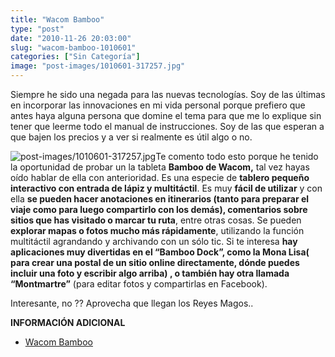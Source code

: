 ```yaml
---
title: "Wacom Bamboo"
type: "post"
date: "2010-11-26 20:03:00"
slug: "wacom-bamboo-1010601"
categories: ["Sin Categoría"]
image: "post-images/1010601-317257.jpg"
---
```


Siempre he sido una negada para las nuevas tecnologías. Soy de las últimas en incorporar las innovaciones en mi vida personal porque prefiero que antes haya alguna persona que domine el tema para que me lo explique sin tener que leerme todo el manual de instrucciones. Soy de las que esperan a que bajen los precios y a ver si realmente es útil algo o no.

![post-images/1010601-317257.jpg](post-images/1010601-317257.jpg "post-images/1010601-317257.jpg")Te comento todo esto porque he tenido la oportunidad de probar un la tableta **Bamboo de Wacom,** tal vez hayas oído hablar de ella con anterioridad. Es una especie de **tablero pequeño interactivo con entrada de lápiz y multitáctil**. Es muy **fácil de utilizar** y con ella **se pueden hacer anotaciones en itinerarios (tanto para preparar el viaje como para luego compartirlo con los demás), comentarios sobre sitios que has visitado o marcar tu ruta**, entre otras cosas. Se pueden **explorar mapas o fotos mucho más rápidamente**, utilizando la función multitáctil agrandando y archivando con un sólo tic. Si te interesa **hay aplicaciones muy divertidas en el “Bamboo Dock”, como la Mona Lisa( para crear una postal de un sitio online directamente, dónde puedes incluir una foto y escribir algo arriba) , o también hay otra llamada “Montmartre”** (para editar fotos y compartirlas en Facebook).

Interesante, no ?? Aprovecha que llegan los Reyes Magos..

**INFORMACIÓN ADICIONAL**

- [Wacom Bamboo](http://www.wacom.eu/index2.asp?pid=294&lang=es)